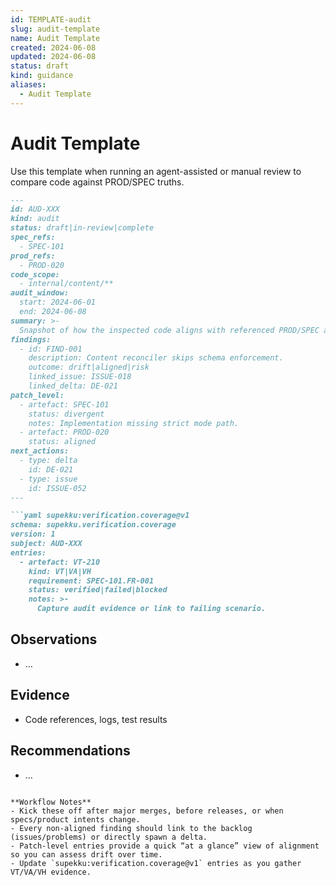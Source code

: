 ```yaml
---
id: TEMPLATE-audit
slug: audit-template
name: Audit Template
created: 2024-06-08
updated: 2024-06-08
status: draft
kind: guidance
aliases:
  - Audit Template
---
```


# Audit Template

Use this template when running an agent-assisted or manual review to compare code against PROD/SPEC truths.

```markdown
---
id: AUD-XXX
kind: audit
status: draft|in-review|complete
spec_refs:
  - SPEC-101
prod_refs:
  - PROD-020
code_scope:
  - internal/content/**
audit_window:
  start: 2024-06-01
  end: 2024-06-08
summary: >-
  Snapshot of how the inspected code aligns with referenced PROD/SPEC artefacts.
findings:
  - id: FIND-001
    description: Content reconciler skips schema enforcement.
    outcome: drift|aligned|risk
    linked_issue: ISSUE-018
    linked_delta: DE-021
patch_level:
  - artefact: SPEC-101
    status: divergent
    notes: Implementation missing strict mode path.
  - artefact: PROD-020
    status: aligned
next_actions:
  - type: delta
    id: DE-021
  - type: issue
    id: ISSUE-052
---

```yaml supekku:verification.coverage@v1
schema: supekku.verification.coverage
version: 1
subject: AUD-XXX
entries:
  - artefact: VT-210
    kind: VT|VA|VH
    requirement: SPEC-101.FR-001
    status: verified|failed|blocked
    notes: >-
      Capture audit evidence or link to failing scenario.
```

## Observations
- …

## Evidence
- Code references, logs, test results

## Recommendations
- …
```

**Workflow Notes**
- Kick these off after major merges, before releases, or when specs/product intents change.
- Every non-aligned finding should link to the backlog (issues/problems) or directly spawn a delta.
- Patch-level entries provide a quick “at a glance” view of alignment so you can assess drift over time.
- Update `supekku:verification.coverage@v1` entries as you gather VT/VA/VH evidence.

